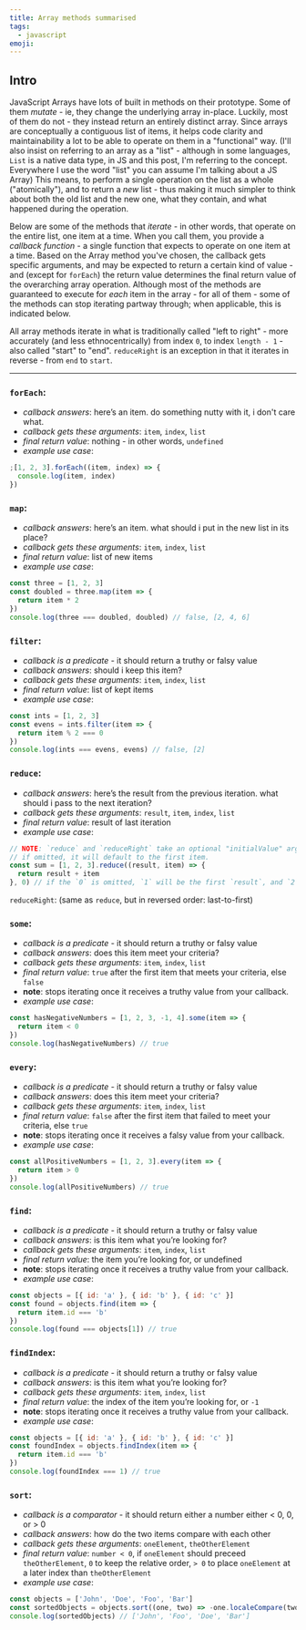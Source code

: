 ```yaml
---
title: Array methods summarised
tags:
  - javascript
emoji: 
---
```


## Intro

JavaScript Arrays have lots of built in methods on their prototype. Some of them _mutate_ - ie, they change the underlying array in-place. Luckily, most of them do not - they instead return an entirely distinct array. Since arrays are conceptually a contiguous list of items, it helps code clarity and maintainability a lot to be able to operate on them in a "functional" way. (I'll also insist on referring to an array as a "list" - although in some languages, `List` is a native data type, in JS and this post, I'm referring to the concept. Everywhere I use the word "list" you can assume I'm talking about a JS Array) This means, to perform a single operation on the list as a whole ("atomically"), and to return a _new_ list - thus making it much simpler to think about both the old list and the new one, what they contain, and what happened during the operation.

Below are some of the methods that _iterate_ - in other words, that operate on the entire list, one item at a time. When you call them, you provide a _callback function_ - a single function that expects to operate on one item at a time. Based on the Array method you've chosen, the callback gets specific arguments, and may be expected to return a certain kind of value - and (except for `forEach`) the return value determines the final return value of the overarching array operation. Although most of the methods are guaranteed to execute for _each_ item in the array - for all of them - some of the methods can stop iterating partway through; when applicable, this is indicated below.

All array methods iterate in what is traditionally called "left to right" - more accurately (and less ethnocentrically) from index `0`, to index `length - 1` - also called "start" to "end". `reduceRight` is an exception in that it iterates in reverse - from `end` to `start`.

---

### `forEach`:

- _callback answers_: here’s an item. do something nutty with it, i don't care what.
- _callback gets these arguments_: `item`, `index`, `list`
- _final return value_: nothing - in other words, `undefined`
- _example use case_:

```js
;[1, 2, 3].forEach((item, index) => {
  console.log(item, index)
})
```

### `map`:

- _callback answers_: here’s an item. what should i put in the new list in its place?
- _callback gets these arguments_: `item`, `index`, `list`
- _final return value_: list of new items
- _example use case_:

```js
const three = [1, 2, 3]
const doubled = three.map(item => {
  return item * 2
})
console.log(three === doubled, doubled) // false, [2, 4, 6]
```

### `filter`:

- _callback is a predicate_ - it should return a truthy or falsy value
- _callback answers_: should i keep this item?
- _callback gets these arguments_: `item`, `index`, `list`
- _final return value_: list of kept items
- _example use case_:

```js
const ints = [1, 2, 3]
const evens = ints.filter(item => {
  return item % 2 === 0
})
console.log(ints === evens, evens) // false, [2]
```

### `reduce`:

- _callback answers_: here’s the result from the previous iteration. what should i pass to the next iteration?
- _callback gets these arguments_: `result`, `item`, `index`, `list`
- _final return value_: result of last iteration
- _example use case_:

```js
// NOTE: `reduce` and `reduceRight` take an optional "initialValue" argument, after the reducer callback.
// if omitted, it will default to the first item.
const sum = [1, 2, 3].reduce((result, item) => {
  return result + item
}, 0) // if the `0` is omitted, `1` will be the first `result`, and `2` will be the first `item`
```

`reduceRight`: (same as `reduce`, but in reversed order: last-to-first)

### `some`:

- _callback is a predicate_ - it should return a truthy or falsy value
- _callback answers_: does this item meet your criteria?
- _callback gets these arguments_: `item`, `index`, `list`
- _final return value_: `true` after the first item that meets your criteria, else `false`
- **note**: stops iterating once it receives a truthy value from your callback.
- _example use case_:

```js
const hasNegativeNumbers = [1, 2, 3, -1, 4].some(item => {
  return item < 0
})
console.log(hasNegativeNumbers) // true
```

### `every`:

- _callback is a predicate_ - it should return a truthy or falsy value
- _callback answers_: does this item meet your criteria?
- _callback gets these arguments_: `item`, `index`, `list`
- _final return value_: `false` after the first item that failed to meet your criteria, else `true`
- **note**: stops iterating once it receives a falsy value from your callback.
- _example use case_:

```js
const allPositiveNumbers = [1, 2, 3].every(item => {
  return item > 0
})
console.log(allPositiveNumbers) // true
```

### `find`:

- _callback is a predicate_ - it should return a truthy or falsy value
- _callback answers_: is this item what you’re looking for?
- _callback gets these arguments_: `item`, `index`, `list`
- _final return value_: the item you’re looking for, or undefined
- **note**: stops iterating once it receives a truthy value from your callback.
- _example use case_:

```js
const objects = [{ id: 'a' }, { id: 'b' }, { id: 'c' }]
const found = objects.find(item => {
  return item.id === 'b'
})
console.log(found === objects[1]) // true
```

### `findIndex`:

- _callback is a predicate_ - it should return a truthy or falsy value
- _callback answers_: is this item what you’re looking for?
- _callback gets these arguments_: `item`, `index`, `list`
- _final return value_: the index of the item you’re looking for, or `-1`
- **note**: stops iterating once it receives a truthy value from your callback.
- _example use case_:

```js
const objects = [{ id: 'a' }, { id: 'b' }, { id: 'c' }]
const foundIndex = objects.findIndex(item => {
  return item.id === 'b'
})
console.log(foundIndex === 1) // true
```

### `sort`:

- _callback is a comparator_ - it should return either a number either < 0, 0, or > 0
- _callback answers_: how do the two items compare with each other
- _callback gets these arguments_: `oneElement`, `theOtherElement`
- _final return value_: `number < 0`, if `oneElement` should preceed `theOtherElement`, `0` to keep the relative order, `> 0` to place `oneElement` at a later index than `theOtherElement`
- _example use case_:

```js
const objects = ['John', 'Doe', 'Foo', 'Bar']
const sortedObjects = objects.sort((one, two) => -one.localeCompare(two)) // reverses the string in reverse order
console.log(sortedObjects) // ['John', 'Foo', 'Doe', 'Bar']
```
